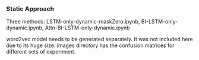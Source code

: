 ### Static Approach

Three methods:
LSTM-only-dynamic-maskZero.ipynb,
BI-LSTM-only-dynamic.ipynb,
Attn-BI-LSTM-only-dynamic.ipynb

word2vec model needs to be generated separately. It was not included here due to its huge size.
images directory has the confusion matrices for different sets of experiment.
